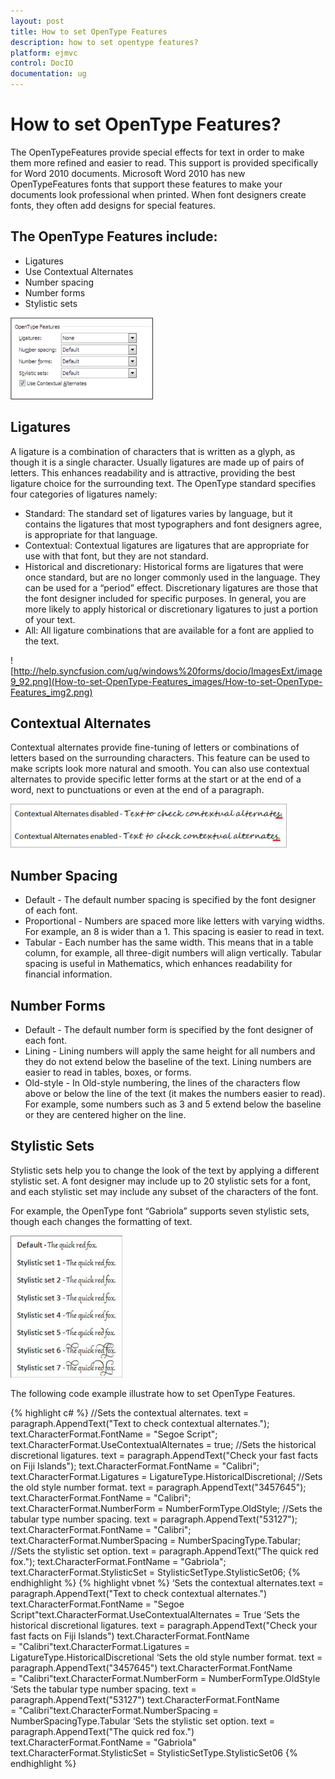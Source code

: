 ```yaml
---
layout: post
title: How to set OpenType Features 
description: how to set opentype features?
platform: ejmvc
control: DocIO
documentation: ug
---
```


# How to set OpenType Features?

The OpenTypeFeatures provide special effects for text in order to make them more refined and easier to read. This support is provided specifically for Word 2010 documents. Microsoft Word 2010 has new OpenTypeFeatures fonts that support these features to make your documents look professional when printed. When font designers create fonts, they often add designs for special features.

## The OpenType Features include:

* Ligatures
* Use Contextual Alternates
* Number spacing
* Number forms
* Stylistic sets



![](How-to-set-OpenType-Features_images/How-to-set-OpenType-Features_img1.png)





## Ligatures

A ligature is a combination of characters that is written as a glyph, as though it is a single character. Usually ligatures are made up of pairs of letters. This enhances readability and is attractive, providing the best ligature choice for the surrounding text. The OpenType standard specifies four categories of ligatures namely:

* Standard: The standard set of ligatures varies by language, but it contains the ligatures that most typographers and font designers agree, is appropriate for that language.
* Contextual: Contextual ligatures are ligatures that are appropriate for use with that font, but they are not standard.
* Historical and discretionary: Historical forms are ligatures that were once standard, but are no longer commonly used in the language. They can be used for a “period” effect. Discretionary ligatures are those that the font designer included for specific purposes. In general, you are more likely to apply historical or discretionary ligatures to just a portion of your text.
* All: All ligature combinations that are available for a font are applied to the text.



![http://help.syncfusion.com/ug/windows%20forms/docio/ImagesExt/image9_92.png](How-to-set-OpenType-Features_images/How-to-set-OpenType-Features_img2.png)



## Contextual Alternates

Contextual alternates provide fine-tuning of letters or combinations of letters based on the surrounding characters. This feature can be used to make scripts look more natural and smooth. You can also use contextual alternates to provide specific letter forms at the start or at the end of a word, next to punctuations or even at the end of a paragraph.



![](How-to-set-OpenType-Features_images/How-to-set-OpenType-Features_img3.png)



## Number Spacing

* Default - The default number spacing is specified by the font designer of each font.
* Proportional - Numbers are spaced more like letters with varying widths. For example, an 8 is wider than a 1. This spacing is easier to read in text.
* Tabular - Each number has the same width. This means that in a table column, for example, all three-digit numbers will align vertically. Tabular spacing is useful in Mathematics, which enhances readability for financial information.

## Number Forms

* Default - The default number form is specified by the font designer of each font.
* Lining - Lining numbers will apply the same height for all numbers and they do not extend below the baseline of the text. Lining numbers are easier to read in tables, boxes, or forms.
* Old-style - In Old-style numbering, the lines of the characters flow above or below the line of the text (it makes the numbers easier to read). For example, some numbers such as 3 and 5 extend below the baseline or they are centered higher on the line.

## Stylistic Sets

Stylistic sets help you to change the look of the text by applying a different stylistic set. A font designer may include up to 20 stylistic sets for a font, and each stylistic set may include any subset of the characters of the font.

For example, the OpenType font “Gabriola” supports seven stylistic sets, though each changes the formatting of text.



![](How-to-set-OpenType-Features_images/How-to-set-OpenType-Features_img4.png)



The following code example illustrate how to set OpenType Features.

{% highlight c# %}
//Sets the contextual alternates.
text = paragraph.AppendText("Text to check contextual alternates.");
text.CharacterFormat.FontName = "Segoe Script";
text.CharacterFormat.UseContextualAlternates = true;
//Sets the historical discretional ligatures.
text = paragraph.AppendText("Check your fast facts on Fiji Islands");
text.CharacterFormat.FontName = "Calibri";
text.CharacterFormat.Ligatures = LigatureType.HistoricalDiscretional;
//Sets the old style number format.
text = paragraph.AppendText("3457645");
text.CharacterFormat.FontName = "Calibri";
text.CharacterFormat.NumberForm = NumberFormType.OldStyle;
//Sets the tabular type number spacing.
text = paragraph.AppendText("53127");
text.CharacterFormat.FontName = "Calibri";
text.CharacterFormat.NumberSpacing = NumberSpacingType.Tabular;
//Sets the stylistic set option.
text = paragraph.AppendText("The quick red fox.");
text.CharacterFormat.FontName = "Gabriola";
text.CharacterFormat.StylisticSet = StylisticSetType.StylisticSet06;
{% endhighlight  %}
{% highlight vbnet %}
‘Sets the contextual alternates.text = paragraph.AppendText("Text to check contextual alternates.")
text.CharacterFormat.FontName = "Segoe Script"text.CharacterFormat.UseContextualAlternates = True
‘Sets the historical discretional ligatures.
text = paragraph.AppendText("Check your fast facts on Fiji Islands")
text.CharacterFormat.FontName = "Calibri"text.CharacterFormat.Ligatures = LigatureType.HistoricalDiscretional
‘Sets the old style number format.
text = paragraph.AppendText("3457645")
text.CharacterFormat.FontName = "Calibri"text.CharacterFormat.NumberForm = NumberFormType.OldStyle
‘Sets the tabular type number spacing.
text = paragraph.AppendText("53127")
text.CharacterFormat.FontName = "Calibri"text.CharacterFormat.NumberSpacing = NumberSpacingType.Tabular
‘Sets the stylistic set option.
text = paragraph.AppendText("The quick red fox.")
text.CharacterFormat.FontName = "Gabriola"
text.CharacterFormat.StylisticSet = StylisticSetType.StylisticSet06
{% endhighlight  %}


